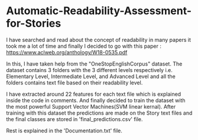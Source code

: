 # Automatic-Readability-Assessment-for-Stories

I have searched and read about the concept  of readability in many papers it took me a lot of time and finally I decided to go with this 
paper :
https://www.aclweb.org/anthology/W18-0535.pdf 

In this, I have taken help from the "OneStopEnglishCorpus" dataset. The dataset contains 3 folders with the 3 different levels 
respectively  i.e. Elementary Level, Intermediate Level, and Advanced Level and all the folders contains text file based on their 
readability level.

I have extracted around 22 features for each text file which is explained inside the code in comments. And finally decided to train the 
dataset with the most powerful Support Vector Machines(SVM linear kernal). After training with this dataset the predictions are made on 
the Story text files and the final classes are stored in 'final_predictions.csv' file.

Rest is explained in the 'Documentation.txt' file.

